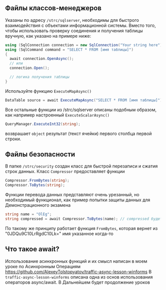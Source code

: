 ## Файлы классов-менеджеров
Указаны по адресу ```/strc/sqlserver```, необходимы для быстрого взаимодействия с объектами информационной системы.
Вместо того, чтобы использовать проверку соединения и получения таблицы вручную, как указано на примере ниже:
```csharp
using (SqlConnection connection = new SqlConnection("Your string here")
using (SqlCommand command = "SELECT * FROM [имя таблицы]")
{
  await connection.OpenAsync();
  // или
  connection.Open();

  // логика получения таблицы
}
```
Используйте функцию ```ExecuteMapAsync()```
```csharp
DataTable source = await ExecuteMapAsync("SELECT * FROM [имя таблицы]");
```
Все остальные функции из /strc/sqlserver описаны подобным образом, как например настроенный ```ExecuteScalarAsync()```
```csharp 
QueryManager.ExecuteInt32(string);
```
возврашает ```object``` результат (текст ячейки) первого столбца первой строки.


## Файлы безопасности
В папке ```/strc/security``` создан класс для быстрой перезаписи и сжатия строк данных. Класс ```Compressor``` предоставляет функции
```csharp
Compressor.FromBytes(string);
Compressor.ToBytes(string);
```
Функции перевода данных представляют очень урезанный, но необходимый функционал, как пример попытки защиты данных для Демонстрационного экзамена
```csharp
string name = "OlEg";
string compressed = await Compressor.ToBytes(name); // compressed будет выглядеть как "0JDQu9C10LrRgdC10Lk="
```
По такому же принципу работает функция ```FromBytes```, которая вернет из "0JDQu9C10LrRgdC10Lk=" имя указанное когда-то

## Что такое await?
Использование асинхронных функций и их смысл написан в моем уроке по Асинхронным Операциям
https://github.com/AlexeyTolstopyatov/traffic-async-lesson-winforms
В ```traffic-async-lesson-winforms``` описана одна из основ использования операторов async/await. В Дальнейшем будет продолжение уроков
